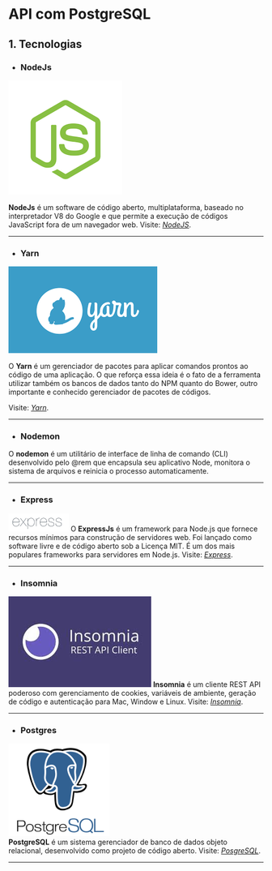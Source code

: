 # API com PostgreSQL

## 1. Tecnologias
- ### NodeJs
![NodeJs](/src/img/node.png)

**NodeJs** é um software de código aberto, multiplataforma, baseado no interpretador V8 do Google e que permite a execução de códigos JavaScript fora de um navegador web.
Visite: *[NodeJS](https://https://nodejs.org/en/)*.

---
- ### Yarn
 ![Yarn](/src/img/yarn.png)

O **Yarn** é um gerenciador de pacotes para aplicar comandos prontos ao código de uma aplicação. 
O que reforça essa ideia é o fato de a ferramenta utilizar também os bancos de dados tanto do NPM quanto do Bower, outro importante e conhecido gerenciador de pacotes de códigos.

Visite: *[Yarn](https://yarnpkg.com/)*.

---
- ### Nodemon
O **nodemon** é um utilitário de interface de linha de comando (CLI) desenvolvido pelo @rem que encapsula seu aplicativo Node, monitora o sistema de arquivos e reinicia o processo automaticamente.

---

- ### Express
![Express](/src/img/express.png)
O **ExpressJs** é um framework para Node.js que fornece recursos mínimos para construção de servidores web. Foi lançado como software livre e de código aberto sob a Licença MIT. É um dos mais populares frameworks para servidores em Node.js.
Visite: *[Express](https://expressjs.com/pt-br/)*.

---

- ### Insomnia
![Insomnia](/src/img/insomnia.jpg)
 **Insomnia** é um cliente REST API poderoso com gerenciamento de cookies, variáveis ​​de ambiente, geração de código e autenticação para Mac, Window e Linux.
 Visite: *[Insomnia](https://insomnia.rest/download)*.

---
- ### Postgres
<img src="/src/img/postgresql.png" width="200"> <br /> 
**PostgreSQL** é um sistema gerenciador de banco de dados objeto relacional, desenvolvido como projeto de código aberto.
Visite: *[PosgreSQL](https://www.postgresql.org/)*.

---